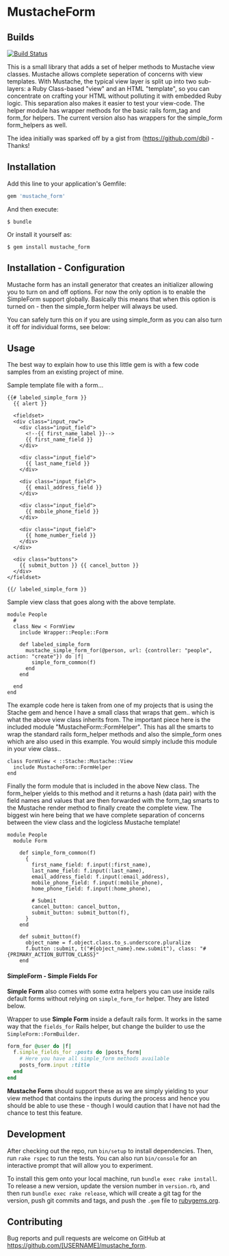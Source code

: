 # MustacheForm

## Builds
[![Build Status](https://travis-ci.org/netflakes/mustache_form.svg?branch=master)](https://travis-ci.org/netflakes/mustache_form)


This is a small library that adds a set of helper methods to Mustache view classes. Mustache allows complete
seperation of concerns with view templates. With Mustache, the typical view layer is split up into two sub-layers: a Ruby Class-based "view" and an HTML "template", so you can concentrate on crafting your HTML without polluting it with embedded Ruby logic. This separation also makes it easier to test your view-code. The helper module has wrapper methods for the basic rails form_tag and form_for helpers. The current version also has wrappers for the simple_form form_helpers as well.

The idea initially was sparked off by a gist from (https://github.com/dbi) - Thanks!

## Installation

Add this line to your application's Gemfile:

```ruby
gem 'mustache_form'
```

And then execute:

    $ bundle

Or install it yourself as:

    $ gem install mustache_form


## Installation - Configuration

Mustache form has an install generator that creates an initializer allowing you to turn on and off
options. For now the only option is to enable the SimpleForm support globally. Basically this means
that when this option is turned on - then the simple_form helper will always be used.

You can safely turn this on if you are using simple_form as you can also turn it off for individual
forms, see below:




## Usage

The best way to explain how to use this little gem is with a few code samples from an existing
project of mine.

Sample template file with a form...

```
{{# labeled_simple_form }}
  {{ alert }}

  <fieldset>
  <div class="input_row">
    <div class="input_field">
      <!--{{ first_name_label }}-->
      {{ first_name_field }}
    </div>

    <div class="input_field">
      {{ last_name_field }}
    </div>

    <div class="input_field">
      {{ email_address_field }}
    </div>

    <div class="input_field">
      {{ mobile_phone_field }}
    </div>

    <div class="input_field">
      {{ home_number_field }}
    </div>
  </div>

  <div class="buttons">
    {{ submit_button }} {{ cancel_button }}
  </div>
</fieldset>

{{/ labeled_simple_form }}
```

Sample view class that goes along with the above template.

```
module People
  #
  class New < FormView
    include Wrapper::People::Form

    def labeled_simple_form
      mustache_simple_form_for(@person, url: {controller: "people", action: "create"}) do |f|
        simple_form_common(f)
      end
    end

  end
end
```

The example code here is taken from one of my projects that is using the Stache gem and hence I have a small
class that wraps that gem.. which is what the above view class inherits from. The important piece here is the
included module "MustacheForm::FormHelper". This has all the smarts to wrap the standard rails form_helper methods
and also the simple_form ones which are also used in this example. You would simply include this module in your
view class..

```
class FormView < ::Stache::Mustache::View
  include MustacheForm::FormHelper
end
```

Finally the form module that is included in the above New class. The form_helper yields to this method and
it returns a hash (data pair) with the field names and values that are then forwarded with the form_tag smarts
to the Mustache render method to finally create the complete view. The biggest win here being that we have complete
separation of concerns between the view class and the logicless Mustache template!

```
module People
  module Form

    def simple_form_common(f)
      {
        first_name_field: f.input(:first_name),
        last_name_field: f.input(:last_name),
        email_address_field: f.input(:email_address),
        mobile_phone_field: f.input(:mobile_phone),
        home_phone_field: f.input(:home_phone),

        # Submit
        cancel_button: cancel_button,
        submit_button: submit_button(f),
      }
    end

    def submit_button(f)
      object_name = f.object.class.to_s.underscore.pluralize
      f.button :submit, t("#{object_name}.new.submit"), class: "#{PRIMARY_ACTION_BUTTON_CLASS}"
    end

```

#### SimpleForm - Simple Fields For

**Simple Form** also comes with some extra helpers you can use inside rails default forms without relying
on `simple_form_for` helper. They are listed below.

Wrapper to use **Simple Form** inside a default rails form. It works in the same way that the `fields_for`
Rails helper, but change the builder to use the `SimpleForm::FormBuilder`.

```ruby
form_for @user do |f|
  f.simple_fields_for :posts do |posts_form|
    # Here you have all simple_form methods available
    posts_form.input :title
  end
end
```

**Mustache Form** should support these as we are simply yielding to your view method that contains the inputs
during the process and hence you should be able to use these - though I would caution that I have not had the
chance to test this feature.

## Development

After checking out the repo, run `bin/setup` to install dependencies. Then, run `rake rspec` to run the tests. You can also run `bin/console` for an interactive prompt that will allow you to experiment.

To install this gem onto your local machine, run `bundle exec rake install`. To release a new version, update the version number in `version.rb`, and then run `bundle exec rake release`, which will create a git tag for the version, push git commits and tags, and push the `.gem` file to [rubygems.org](https://rubygems.org).

## Contributing

Bug reports and pull requests are welcome on GitHub at https://github.com/[USERNAME]/mustache_form.
